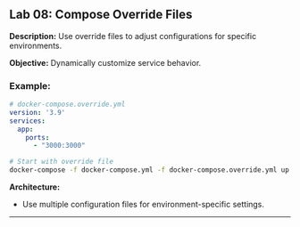 ## Lab 08: Compose Override Files

**Description:** Use override files to adjust configurations for specific environments.

**Objective:** Dynamically customize service behavior.

### Example:
```yaml
# docker-compose.override.yml
version: '3.9'
services:
  app:
    ports:
      - "3000:3000"
```
```bash
# Start with override file
docker-compose -f docker-compose.yml -f docker-compose.override.yml up
```

**Architecture:**
- Use multiple configuration files for environment-specific settings.

---